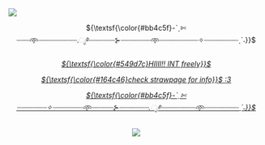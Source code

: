 <img src= "https://64.media.tumblr.com/eede73510c776b12712626ab3f9ef0fd/a14d88b055b5c762-85/s2048x3072/53d470d240cf3c2f6ca5dd4b95d0374296353008.pnj">
<p align= "center">
${\textsf{\color{#bb4c5f}-ˋˏ✄┈┈┈𖥸┈┈┈┈┈┈┈┈┈.ೃ࿔┈┈┈┈┈┈⊱┈┈┈┈┈┈┈𖥸┈┈┈┈┈┈┈┈┈✧┈┈┈┈┈┈┈┈ˎˊ˗}}$

<p align= "center">
	 <u> <i> ${\textsf{\color{#549d7c}HIIII!! INT freely}}$
		 
<p align="center"> 
	${\textsf{\color{#164c46}check strawpage for info}}$ 
 <a href="https://duckseatbread.straw.page"> :3
	 
<p align= "center">
${\textsf{\color{#bb4c5f}-ˋˏ✄┈┈┈┈┈┈┈✧┈┈┈┈┈┈┈𖥸┈┈┈┈┈⊱┈┈┈┈┈┈┈.ೃ࿔┈┈┈┈┈┈┈┈𖥸┈┈┈┈┈┈┈┈ˎˊ˗}}$
	<br>
	<br>
<img src= "https://64.media.tumblr.com/271cfda0052aa3d35038f5bb0c3e14d7/7376bb3d7a8fb83b-4d/s1280x1920/3d228eff1f8273983c41403e77a91361f3b15bd8.pnj">
